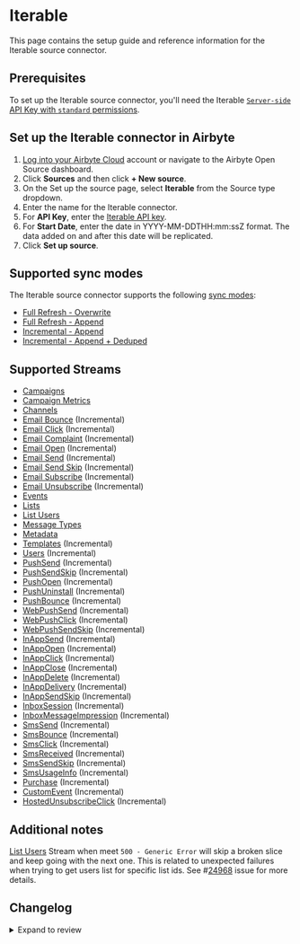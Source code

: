 # Iterable

This page contains the setup guide and reference information for the Iterable source connector.

## Prerequisites

To set up the Iterable source connector, you'll need the Iterable [`Server-side` API Key with `standard` permissions](https://support.iterable.com/hc/en-us/articles/360043464871-API-Keys-).

## Set up the Iterable connector in Airbyte

1. [Log into your Airbyte Cloud](https://cloud.airbyte.com/workspaces) account or navigate to the Airbyte Open Source dashboard.
2. Click **Sources** and then click **+ New source**.
3. On the Set up the source page, select **Iterable** from the Source type dropdown.
4. Enter the name for the Iterable connector.
5. For **API Key**, enter the [Iterable API key](https://support.iterable.com/hc/en-us/articles/360043464871-API-Keys-).
6. For **Start Date**, enter the date in YYYY-MM-DDTHH:mm:ssZ format. The data added on and after this date will be replicated.
7. Click **Set up source**.

## Supported sync modes

The Iterable source connector supports the following [sync modes](https://docs.airbyte.com/cloud/core-concepts#connection-sync-modes):

- [Full Refresh - Overwrite](https://docs.airbyte.com/understanding-airbyte/connections/full-refresh-overwrite/)
- [Full Refresh - Append](https://docs.airbyte.com/understanding-airbyte/connections/full-refresh-append)
- [Incremental - Append](https://docs.airbyte.com/understanding-airbyte/connections/incremental-append)
- [Incremental - Append + Deduped](https://docs.airbyte.com/understanding-airbyte/connections/incremental-append-deduped)

## Supported Streams

- [Campaigns](https://api.iterable.com/api/docs#campaigns_campaigns)
- [Campaign Metrics](https://api.iterable.com/api/docs#campaigns_metrics)
- [Channels](https://api.iterable.com/api/docs#channels_channels)
- [Email Bounce](https://api.iterable.com/api/docs#export_exportDataJson) \(Incremental\)
- [Email Click](https://api.iterable.com/api/docs#export_exportDataJson) \(Incremental\)
- [Email Complaint](https://api.iterable.com/api/docs#export_exportDataJson) \(Incremental\)
- [Email Open](https://api.iterable.com/api/docs#export_exportDataJson) \(Incremental\)
- [Email Send](https://api.iterable.com/api/docs#export_exportDataJson) \(Incremental\)
- [Email Send Skip](https://api.iterable.com/api/docs#export_exportDataJson) \(Incremental\)
- [Email Subscribe](https://api.iterable.com/api/docs#export_exportDataJson) \(Incremental\)
- [Email Unsubscribe](https://api.iterable.com/api/docs#export_exportDataJson) \(Incremental\)
- [Events](https://api.iterable.com/api/docs#events_User_events)
- [Lists](https://api.iterable.com/api/docs#lists_getLists)
- [List Users](https://api.iterable.com/api/docs#lists_getLists_0)
- [Message Types](https://api.iterable.com/api/docs#messageTypes_messageTypes)
- [Metadata](https://api.iterable.com/api/docs#metadata_list_tables)
- [Templates](https://api.iterable.com/api/docs#templates_getTemplates) \(Incremental\)
- [Users](https://api.iterable.com/api/docs#export_exportDataJson) \(Incremental\)
- [PushSend](https://api.iterable.com/api/docs#export_exportDataJson) \(Incremental\)
- [PushSendSkip](https://api.iterable.com/api/docs#export_exportDataJson) \(Incremental\)
- [PushOpen](https://api.iterable.com/api/docs#export_exportDataJson) \(Incremental\)
- [PushUninstall](https://api.iterable.com/api/docs#export_exportDataJson) \(Incremental\)
- [PushBounce](https://api.iterable.com/api/docs#export_exportDataJson) \(Incremental\)
- [WebPushSend](https://api.iterable.com/api/docs#export_exportDataJson) \(Incremental\)
- [WebPushClick](https://api.iterable.com/api/docs#export_exportDataJson) \(Incremental\)
- [WebPushSendSkip](https://api.iterable.com/api/docs#export_exportDataJson) \(Incremental\)
- [InAppSend](https://api.iterable.com/api/docs#export_exportDataJson) \(Incremental\)
- [InAppOpen](https://api.iterable.com/api/docs#export_exportDataJson) \(Incremental\)
- [InAppClick](https://api.iterable.com/api/docs#export_exportDataJson) \(Incremental\)
- [InAppClose](https://api.iterable.com/api/docs#export_exportDataJson) \(Incremental\)
- [InAppDelete](https://api.iterable.com/api/docs#export_exportDataJson) \(Incremental\)
- [InAppDelivery](https://api.iterable.com/api/docs#export_exportDataJson) \(Incremental\)
- [InAppSendSkip](https://api.iterable.com/api/docs#export_exportDataJson) \(Incremental\)
- [InboxSession](https://api.iterable.com/api/docs#export_exportDataJson) \(Incremental\)
- [InboxMessageImpression](https://api.iterable.com/api/docs#export_exportDataJson) \(Incremental\)
- [SmsSend](https://api.iterable.com/api/docs#export_exportDataJson) \(Incremental\)
- [SmsBounce](https://api.iterable.com/api/docs#export_exportDataJson) \(Incremental\)
- [SmsClick](https://api.iterable.com/api/docs#export_exportDataJson) \(Incremental\)
- [SmsReceived](https://api.iterable.com/api/docs#export_exportDataJson) \(Incremental\)
- [SmsSendSkip](https://api.iterable.com/api/docs#export_exportDataJson) \(Incremental\)
- [SmsUsageInfo](https://api.iterable.com/api/docs#export_exportDataJson) \(Incremental\)
- [Purchase](https://api.iterable.com/api/docs#export_exportDataJson) \(Incremental\)
- [CustomEvent](https://api.iterable.com/api/docs#export_exportDataJson) \(Incremental\)
- [HostedUnsubscribeClick](https://api.iterable.com/api/docs#export_exportDataJson) \(Incremental\)

## Additional notes

[List Users](https://api.iterable.com/api/docs#lists_getLists_0) Stream when meet `500 - Generic Error` will skip a broken slice and keep going with the next one. This is related to unexpected failures when trying to get users list for specific list ids. See #[24968](https://github.com/airbytehq/airbyte/issues/24968) issue for more details.

## Changelog

<details>
  <summary>Expand to review</summary>

| Version | Date       | Pull Request                                             | Subject                                                                                                                                                                    |
|:--------|:-----------|:---------------------------------------------------------|:---------------------------------------------------------------------------------------------------------------------------------------------------------------------------|
| 0.6.7 | 2024-08-24 | [44636](https://github.com/airbytehq/airbyte/pull/44636) | Update dependencies |
| 0.6.6 | 2024-08-17 | [44260](https://github.com/airbytehq/airbyte/pull/44260) | Update dependencies |
| 0.6.5 | 2024-08-12 | [43899](https://github.com/airbytehq/airbyte/pull/43899) | Update dependencies |
| 0.6.4 | 2024-08-10 | [43527](https://github.com/airbytehq/airbyte/pull/43527) | Update dependencies |
| 0.6.3 | 2024-08-03 | [43142](https://github.com/airbytehq/airbyte/pull/43142) | Update dependencies |
| 0.6.2 | 2024-07-27 | [42653](https://github.com/airbytehq/airbyte/pull/42653) | Update dependencies |
| 0.6.1 | 2024-07-23 | [42449](https://github.com/airbytehq/airbyte/pull/42449) | Fix OOM errors; bum CDK version |
| 0.6.0 | 2024-07-22 | [41983](https://github.com/airbytehq/airbyte/pull/41983) | Fix OOM errors; update CDK to v3 |
| 0.5.11 | 2024-07-20 | [42228](https://github.com/airbytehq/airbyte/pull/42228) | Update dependencies |
| 0.5.10 | 2024-07-13 | [41684](https://github.com/airbytehq/airbyte/pull/41684) | Update dependencies |
| 0.5.9 | 2024-07-10 | [41401](https://github.com/airbytehq/airbyte/pull/41401) | Update dependencies |
| 0.5.8 | 2024-07-09 | [41293](https://github.com/airbytehq/airbyte/pull/41293) | Update dependencies |
| 0.5.7 | 2024-07-06 | [40811](https://github.com/airbytehq/airbyte/pull/40811) | Update dependencies |
| 0.5.6 | 2024-06-25 | [40362](https://github.com/airbytehq/airbyte/pull/40362) | Update dependencies |
| 0.5.5 | 2024-06-22 | [40080](https://github.com/airbytehq/airbyte/pull/40080) | Update dependencies |
| 0.5.4 | 2024-06-17 | [39382](https://github.com/airbytehq/airbyte/pull/39382) | Refactor state handling for Python incremental streams |
| 0.5.3 | 2024-06-05 | [39142](https://github.com/airbytehq/airbyte/pull/39142) | Updated the `CDK` version to `0.89.0` to fix OOM |
| 0.5.2 | 2024-06-04 | [39077](https://github.com/airbytehq/airbyte/pull/39077) | [autopull] Upgrade base image to v1.2.1 |
| 0.5.1 | 2024-04-24 | [36645](https://github.com/airbytehq/airbyte/pull/36645) | Schema descriptions and CDK 0.80.0 |
| 0.5.0 | 2024-03-18 | [36231](https://github.com/airbytehq/airbyte/pull/36231) | Migrate connector to low-code |
| 0.4.0 | 2024-03-19 | [36267](https://github.com/airbytehq/airbyte/pull/36267) | Pin airbyte-cdk version to `^0` |
| 0.3.0 | 2024-02-20 | [35465](https://github.com/airbytehq/airbyte/pull/35465) | Per-error reporting and continue sync on stream failures |
| 0.2.2 | 2024-02-12 | [35150](https://github.com/airbytehq/airbyte/pull/35150) | Manage dependencies with Poetry. |
| 0.2.1 | 2024-01-12 | [1234](https://github.com/airbytehq/airbyte/pull/1234) | prepare for airbyte-lib |
| 0.2.0   | 2023-09-29 | [28457](https://github.com/airbytehq/airbyte/pull/30931) | Added `userId` to `email_bounce`, `email_click`, `email_complaint`, `email_open`, `email_send` `email_send_skip`, `email_subscribe`, `email_unsubscribe`, `events` streams |
| 0.1.31  | 2023-12-06 | [33106](https://github.com/airbytehq/airbyte/pull/33106) | Base image migration: remove Dockerfile and use the python-connector-base image                                                                                            |
| 0.1.30  | 2023-07-19 | [28457](https://github.com/airbytehq/airbyte/pull/28457) | Fixed TypeError for StreamSlice in debug mode                                                                                                                              |
| 0.1.29  | 2023-05-24 | [26459](https://github.com/airbytehq/airbyte/pull/26459) | Added requests reading timeout 300 seconds                                                                                                                                 |
| 0.1.28  | 2023-05-12 | [26014](https://github.com/airbytehq/airbyte/pull/26014) | Improve 500 handling for Events stream                                                                                                                                     |
| 0.1.27  | 2023-04-06 | [24962](https://github.com/airbytehq/airbyte/pull/24962) | `UserList` stream when meet `500 - Generic Error` will skip a broken slice and keep going with the next one                                                                |
| 0.1.26  | 2023-03-10 | [23938](https://github.com/airbytehq/airbyte/pull/23938) | Improve retry for `500 - Generic Error`                                                                                                                                    |
| 0.1.25  | 2023-03-07 | [23821](https://github.com/airbytehq/airbyte/pull/23821) | Added retry for `500 - Generic Error`, increased max attempts number to `6` to handle `ChunkedEncodingError`                                                               |
| 0.1.24  | 2023-02-14 | [22979](https://github.com/airbytehq/airbyte/pull/22979) | Specified date formatting in specification                                                                                                                                 |
| 0.1.23  | 2023-01-27 | [22011](https://github.com/airbytehq/airbyte/pull/22011) | Set `AvailabilityStrategy` for streams explicitly to `None`                                                                                                                |
| 0.1.22  | 2022-11-30 | [19913](https://github.com/airbytehq/airbyte/pull/19913) | Replace pendulum.parse -> dateutil.parser.parse to avoid memory leak                                                                                                       |
| 0.1.21  | 2022-10-27 | [18537](https://github.com/airbytehq/airbyte/pull/18537) | Improve streams discovery                                                                                                                                                  |
| 0.1.20  | 2022-10-21 | [18292](https://github.com/airbytehq/airbyte/pull/18292) | Better processing of 401 and 429 errors                                                                                                                                    |
| 0.1.19  | 2022-10-05 | [17602](https://github.com/airbytehq/airbyte/pull/17602) | Add check for stream permissions                                                                                                                                           |
| 0.1.18  | 2022-10-04 | [17573](https://github.com/airbytehq/airbyte/pull/17573) | Limit time range for SATs                                                                                                                                                  |
| 0.1.17  | 2022-09-02 | [16067](https://github.com/airbytehq/airbyte/pull/16067) | added new events streams                                                                                                                                                   |
| 0.1.16  | 2022-08-15 | [15670](https://github.com/airbytehq/airbyte/pull/15670) | Api key is passed via header                                                                                                                                               |
| 0.1.15  | 2021-12-06 | [8524](https://github.com/airbytehq/airbyte/pull/8524)   | Update connector fields title/description                                                                                                                                  |
| 0.1.14  | 2021-12-01 | [8380](https://github.com/airbytehq/airbyte/pull/8380)   | Update `Events` stream to use `export/userEvents` endpoint                                                                                                                 |
| 0.1.13  | 2021-11-22 | [8091](https://github.com/airbytehq/airbyte/pull/8091)   | Adjust slice ranges for email streams                                                                                                                                      |
| 0.1.12  | 2021-11-09 | [7780](https://github.com/airbytehq/airbyte/pull/7780)   | Split EmailSend stream into slices to fix premature connection close error                                                                                                 |
| 0.1.11  | 2021-11-03 | [7619](https://github.com/airbytehq/airbyte/pull/7619)   | Bugfix type error while incrementally loading the `Templates` stream                                                                                                       |
| 0.1.10  | 2021-11-03 | [7591](https://github.com/airbytehq/airbyte/pull/7591)   | Optimize export streams memory consumption for large requests                                                                                                              |
| 0.1.9   | 2021-10-06 | [5915](https://github.com/airbytehq/airbyte/pull/5915)   | Enable campaign_metrics stream                                                                                                                                             |
| 0.1.8   | 2021-09-20 | [5915](https://github.com/airbytehq/airbyte/pull/5915)   | Add new streams: campaign_metrics, events                                                                                                                                  |
| 0.1.7   | 2021-09-20 | [6242](https://github.com/airbytehq/airbyte/pull/6242)   | Updated schema for: campaigns, lists, templates, metadata                                                                                                                  |

</details>
